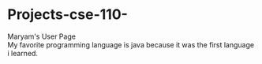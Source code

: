 # Projects-cse-110-
Maryam's User Page  
My favorite programming language is java because it was the first language i learned. 